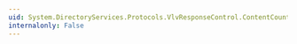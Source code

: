 ```yaml
---
uid: System.DirectoryServices.Protocols.VlvResponseControl.ContentCount
internalonly: False
---
```

